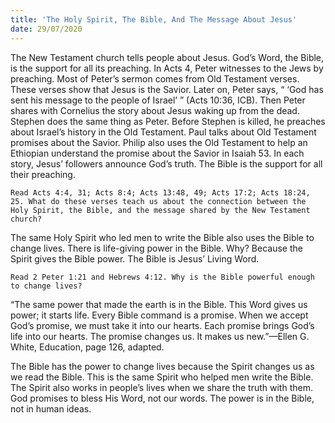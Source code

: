 ```yaml
---
title: 'The Holy Spirit, The Bible, And The Message About Jesus'
date: 29/07/2020
---
```


The New Testament church tells people about Jesus. God’s Word, the Bible, is the support for all its preaching. In Acts 4, Peter witnesses to the Jews by preaching. Most of Peter’s sermon comes from Old Testament verses. These verses show that Jesus is the Savior. Later on, Peter says, “ ‘God has sent his message to the people of Israel’ ” (Acts 10:36, ICB). Then Peter shares with Cornelius the story about Jesus waking up from the dead. Stephen does the same thing as Peter. Before Stephen is killed, he preaches about Israel’s history in the Old Testament. Paul talks about Old Testament promises about the Savior. Philip also uses the Old Testament to help an Ethiopian understand the promise about the Savior in Isaiah 53. In each story, Jesus’ followers announce God’s truth. The Bible is the support for all their preaching.

`Read Acts 4:4, 31; Acts 8:4; Acts 13:48, 49; Acts 17:2; Acts 18:24, 25. What do these verses teach us about the connection between the Holy Spirit, the Bible, and the message shared by the New Testament church?`

The same Holy Spirit who led men to write the Bible also uses the Bible to change lives. There is life-giving power in the Bible. Why? Because the Spirit gives the Bible power. The Bible is Jesus’ Living Word.

`Read 2 Peter 1:21 and Hebrews 4:12. Why is the Bible powerful enough to change lives?`

“The same power that made the earth is in the Bible. This Word gives us power; it starts life. Every Bible command is a promise. When we accept God’s promise, we must take it into our hearts. Each promise brings God’s life into our hearts. The promise changes us. It makes us new.”—Ellen G. White, Education, page 126, adapted.

The Bible has the power to change lives because the Spirit changes us as we read the Bible. This is the same Spirit who helped men write the Bible. The Spirit also works in people’s lives when we share the truth with them. God promises to bless His Word, not our words. The power is in the Bible, not in human ideas.
